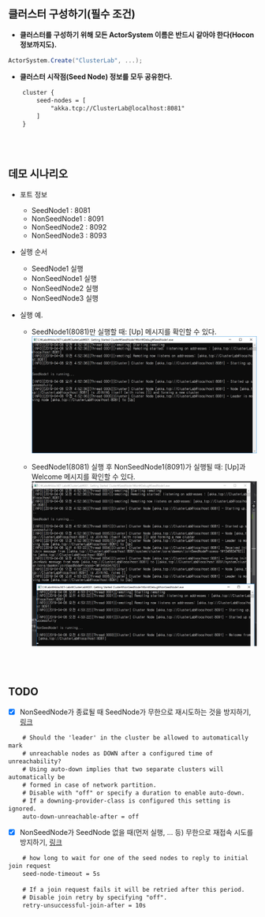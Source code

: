 ## 클러스터 구성하기(필수 조건)

- **클러스터를 구성하기 위해 모든 ActorSystem 이름은 반드시 같아야 한다(Hocon 정보까지도).**
```cs
ActorSystem.Create("ClusterLab", ...);
```

- **클러스터 시작점(Seed Node) 정보를 모두 공유한다.**
```
	cluster {
		seed-nodes = [
			"akka.tcp://ClusterLab@localhost:8081"
		]
	}
```
<br/>
<br/>

## 데모 시나리오
- 포트 정보
  - SeedNode1 : 8081
  - NonSeedNode1 : 8091
  - NonSeedNode2 : 8092
  - NonSeedNode3 : 8093
  
- 실행 순서
  - SeedNode1 실행
  - NonSeedNode1 실행
  - NonSeedNode2 실행
  - NonSeedNode3 실행

- 실행 예.
  - SeedNode1(8081)만 실행할 때: [Up] 메시지를 확인할 수 있다.
![](./Images/Starting_SeedNode1.png)

  - SeedNode1(8081) 실행 후 NonSeedNode1(8091)가 실행될 때: [Up]과 Welcome 메시지를 확인할 수 있다.
![](./Images/Starting_NonSeedNode1.png)

<br/>
<br/>

## TODO
- [x] NonSeedNode가 종료될 때 SeedNode가 무한으로 재시도하는 것을 방지하기, [링크](https://github.com/hhko/Akka.NET-Labs/tree/master/ClusterLab/01.%20Overview/03.%20Automatically%20Mark%20Unreachable%20Nodes)
```
    # Should the 'leader' in the cluster be allowed to automatically mark
    # unreachable nodes as DOWN after a configured time of unreachability?
    # Using auto-down implies that two separate clusters will automatically be
    # formed in case of network partition.
    # Disable with "off" or specify a duration to enable auto-down.
    # If a downing-provider-class is configured this setting is ignored.
    auto-down-unreachable-after = off
```
- [x] NonSeedNode가 SeedNode 없을 때(먼저 실행, ... 등) 무한으로 재접속 시도를 방지하기, [링크](https://github.com/hhko/Akka.NET-Labs/tree/master/ClusterLab/01.%20Overview/04.%20Retry%20Joining%20Time%20Interval)
```
    # how long to wait for one of the seed nodes to reply to initial join request
    seed-node-timeout = 5s

    # If a join request fails it will be retried after this period.
    # Disable join retry by specifying "off".
    retry-unsuccessful-join-after = 10s
```